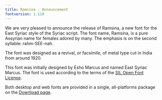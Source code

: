 ```yaml
---
title: Ramsina - Announcement
fontversion: 1.110
---
```


We are very pleased to announce the release of Ramsina, a new font for the East Syriac style of the Syriac script. The font name, Ramsina, is a pure Assyrian name for females adored by many. The emphasis is on the second syllable: rahm-SEE-nah.

The font was designed as a revival, or facsimile, of metal type cut in India from around 1920.

This font was initially designed by Esho Marcus and named East Syriac Marcus. The font is used according to the terms of the [SIL Open Font License](https://openfontlicense.org/).

Both desktop and web fonts are provided in a single, all-platforms package on the [Download page](https://github.com/silnrsi/font-ramsina/releases).

